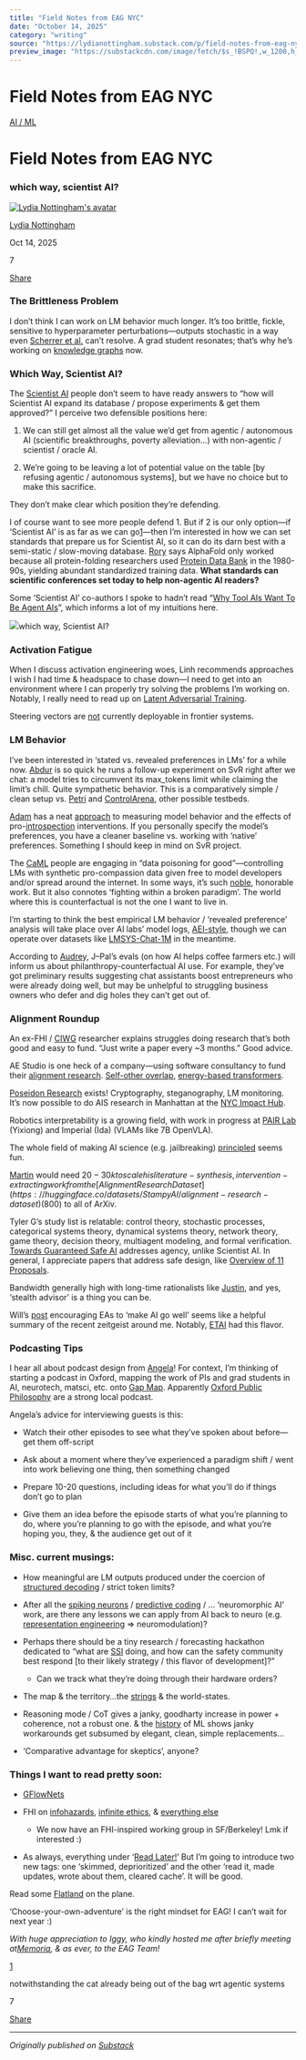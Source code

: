 ```yaml
---
title: "Field Notes from EAG NYC"
date: "October 14, 2025"
category: "writing"
source: "https://lydianottingham.substack.com/p/field-notes-from-eag-nyc"
preview_image: "https://substackcdn.com/image/fetch/$s_!BSPQ!,w_1200,h_600,c_fill,f_jpg,q_auto:good,fl_progressive:steep,g_auto/https%3A%2F%2Fsubstack-post-media.s3.amazonaws.com%2Fpublic%2Fimages%2Fa5426cb4-01fa-4c6a-8327-b77317259920_1024x1024.png"
---
```


# Field Notes from EAG NYC

[AI / ML](https://lydianottingham.substack.com/s/posts-about-ai/?utm_source=substack&utm_medium=menu)

# Field Notes from EAG NYC

### which way, scientist AI?

[![Lydia Nottingham's avatar](https://substackcdn.com/image/fetch/$s_!vtly!,w_36,h_36,c_fill,f_auto,q_auto:good,fl_progressive:steep/https%3A%2F%2Fsubstack-post-media.s3.amazonaws.com%2Fpublic%2Fimages%2F00b9f6ba-3b98-4eab-af7a-8b677e3d2c62_1126x1126.jpeg)](https://substack.com/@lydianottingham)

[Lydia Nottingham](https://substack.com/@lydianottingham)

Oct 14, 2025

7

[](https://lydianottingham.substack.com/p/field-notes-from-eag-nyc/comments)

[Share](javascript:void\(0\))

### The Brittleness Problem

I don’t think I can work on LM behavior much longer. It’s too brittle, fickle, sensitive to hyperparameter perturbations—outputs stochastic in a way even [Scherrer et al.](https://arxiv.org/abs/2307.14324) can’t resolve. A grad student resonates; that’s why he’s working on [knowledge graphs](https://arxiv.org/abs/2307.07697) now.

### Which Way, Scientist AI?

The [Scientist AI](https://arxiv.org/abs/2502.15657) people don’t seem to have ready answers to “how will Scientist AI expand its database / propose experiments & get them approved?” I perceive two defensible positions here:

  1. We can still get almost all the value we’d get from agentic / autonomous AI (scientific breakthroughs, poverty alleviation…) with non-agentic / scientist / oracle AI.

  2. We’re going to be leaving a lot of potential value on the table [by refusing agentic / autonomous systems], but we have no choice but to make this sacrifice.




They don’t make clear which position they’re defending.

I of course want to see more people defend 1. But if 2 is our only option—if ‘Scientist AI’ is as far as we can go[1](https://lydianottingham.substack.com/p/field-notes-from-eag-nyc#footnote-1-176117030)—then I’m interested in how we can set standards that prepare us for Scientist AI, so it can do its darn best with a semi-static / slow-moving database. [Rory](https://www.rory.bio/) says AlphaFold only worked because all protein-folding researchers used [Protein Data Bank](https://www.rcsb.org/) in the 1980-90s, yielding abundant standardized training data. **What standards can scientific conferences set today to help non-agentic AI readers?**

Some ‘Scientist AI’ co-authors I spoke to hadn’t read “[Why Tool AIs Want To Be Agent AIs](https://gwern.net/tool-ai)”, which informs a lot of my intuitions here.

[![](https://substackcdn.com/image/fetch/$s_!BSPQ!,w_1456,c_limit,f_auto,q_auto:good,fl_progressive:steep/https%3A%2F%2Fsubstack-post-media.s3.amazonaws.com%2Fpublic%2Fimages%2Fa5426cb4-01fa-4c6a-8327-b77317259920_1024x1024.png)](https://substackcdn.com/image/fetch/$s_!BSPQ!,f_auto,q_auto:good,fl_progressive:steep/https%3A%2F%2Fsubstack-post-media.s3.amazonaws.com%2Fpublic%2Fimages%2Fa5426cb4-01fa-4c6a-8327-b77317259920_1024x1024.png)which way, Scientist AI?

### Activation Fatigue

When I discuss activation engineering woes, Linh recommends approaches I wish I had time & headspace to chase down—I need to get into an environment where I can properly try solving the problems I’m working on. Notably, I really need to read up on [Latent Adversarial Training](https://arxiv.org/abs/2407.15549).

Steering vectors are [not](https://arxiv.org/abs/2505.03189) currently deployable in frontier systems.

### LM Behavior

I’ve been interested in ‘stated vs. revealed preferences in LMs’ for a while now. [Abdur](https://abdur-raheem.com/) is so quick he runs a follow-up experiment on SvR right after we chat: a model tries to circumvent its max_tokens limit while claiming the limit’s chill. Quite sympathetic behavior. This is a comparatively simple / clean setup vs. [Petri](https://www.anthropic.com/research/petri-open-source-auditing) and [ControlArena](https://control-arena.aisi.org.uk/), other possible testbeds.

[Adam](https://thatadammorris.com/) has a neat [approach](https://arxiv.org/abs/2505.17120) to measuring model behavior and the effects of pro-[introspection](https://arxiv.org/abs/2410.13787) interventions. If you personally specify the model’s preferences, you have a cleaner baseline vs. working with ‘native’ preferences. Something I should keep in mind on SvR project.

The [CaML](https://www.compassionml.com/) people are engaging in “data poisoning for good”—controlling LMs with synthetic pro-compassion data given free to model developers and/or spread around the internet. In some ways, it’s such [noble](https://x.com/boops_u/status/1976656590569881811), honorable work. But it also connotes ‘fighting within a broken paradigm’. The world where this is counterfactual is not the one I want to live in.

I’m starting to think the best empirical LM behavior / ‘revealed preference’ analysis will take place over AI labs’ model logs, [AEI-style](https://www.anthropic.com/economic-index), though we can operate over datasets like [LMSYS-Chat-1M](https://huggingface.co/datasets/lmsys/lmsys-chat-1m) in the meantime. 

According to [Audre](https://www.povertyactionlab.org/person/lorvo)y, J–Pal’s evals (on how AI helps coffee farmers etc.) will inform us about philanthropy-counterfactual AI use. For example, they’ve got preliminary results suggesting chat assistants boost entrepreneurs who were already doing well, but may be unhelpful to struggling business owners who defer and dig holes they can’t get out of.

### Alignment Roundup

An ex-FHI / [CIWG](https://causalincentives.com/) researcher explains struggles doing research that’s both good and easy to fund. “Just write a paper every ~3 months.” Good advice.

AE Studio is one heck of a company—using software consultancy to fund their [alignment research](https://ai-alignment.ae.studio/). [Self-other overlap](https://www.lesswrong.com/posts/hzt9gHpNwA2oHtwKX/self-other-overlap-a-neglected-approach-to-ai-alignment), [energy-based transformers](https://arxiv.org/abs/2507.02092).

[Poseidon Research](https://poseidonresearch.org/) exists! Cryptography, steganography, LM monitoring. It’s now possible to do AIS research in Manhattan at the [NYC Impact Hub](https://www.nycimpacthub.org/).

Robotics interpretability is a growing field, with work in progress at [PAIR Lab](https://www.pair.toronto.edu/) (Yixiong) and Imperial (Ida) (VLAMs like 7B OpenVLA). 

The whole field of making AI science (e.g. jailbreaking) [principled](https://arxiv.org/abs/2501.11183) seems fun.

[Martin](https://www.linkedin.com/in/martinleitgab/) would need $20-30k to scale his literature-synthesis, intervention-extracting work from the [Alignment Research Dataset](https://huggingface.co/datasets/StampyAI/alignment-research-dataset) ($800) to all of ArXiv.

Tyler G’s study list is relatable: control theory, stochastic processes, categorical systems theory, dynamical systems theory, network theory, game theory, decision theory, multiagent modeling, and formal verification. [Towards Guaranteed Safe AI](https://arxiv.org/abs/2405.06624) addresses agency, unlike Scientist AI. In general, I appreciate papers that address safe design, like [Overview of 11 Proposals](https://arxiv.org/abs/2012.07532).

Bandwidth generally high with long-time rationalists like [Justin](https://www.lesswrong.com/users/justinshovelain), and yes, ‘stealth advisor’ is a thing you can be.

Will’s [post](https://willmacaskill.substack.com/p/effective-altruism-in-the-age-of) encouraging EAs to ‘make AI go well’ seems like a helpful summary of the recent zeitgeist around me. Notably, [ETAI](https://digitaleconomy.stanford.edu/etai-course/) had this flavor. 

### Podcasting Tips

I hear all about podcast design from [Angela](https://angelatan.ca/)! For context, I’m thinking of starting a podcast in Oxford, mapping the work of PIs and grad students in AI, neurotech, matsci, etc. onto [Gap Map](https://www.gap-map.org/). Apparently [Oxford Public Philosophy](https://www.oxfordpublicphilosophy.com/) are a strong local podcast.

Angela’s advice for interviewing guests is this:

  * Watch their other episodes to see what they’ve spoken about before—get them off-script

  * Ask about a moment where they’ve experienced a paradigm shift / went into work believing one thing, then something changed

  * Prepare 10-20 questions, including ideas for what you’ll do if things don’t go to plan

  * Give them an idea before the episode starts of what you’re planning to do, where you’re planning to go with the episode, and what you’re hoping you, they, & the audience get out of it




### **Misc. current musings:**

  * How meaningful are LM outputs produced under the coercion of [structured decoding](https://www.bentoml.com/blog/structured-decoding-in-vllm-a-gentle-introduction) / strict token limits?

  * After all the [spiking neurons](https://igi-web.tugraz.at/PDF/85a.pdf) / [predictive coding](https://arxiv.org/abs/2202.09467) / … ‘neuromorphic AI’ work, are there any lessons we can apply from AI back to neuro (e.g. [representation engineering](https://arxiv.org/abs/2310.01405) ⇒ neuromodulation)?

  * Perhaps there should be a tiny research / forecasting hackathon dedicated to “what are [SSI](https://ssi.inc/) doing, and how can the safety community best respond [to their likely strategy / this flavor of development]?”

    * Can we track what they’re doing through their hardware orders?

  * The map & the territory…the [strings](https://github.com/centerforaisafety/emergent-values/blob/main/utility_analysis/shared_options/options_hierarchical.json) & the world-states. 

  * Reasoning mode / CoT gives a janky, goodharty increase in power + coherence, not a robust one. & the [history](https://lydianottingham.substack.com/p/9030-ml-reading-group-retrospective) of ML shows janky workarounds get subsumed by elegant, clean, simple replacements…

  * ‘Comparative advantage for skeptics’, anyone?




### **Things I want to read pretty soon:**

  * [GFlowNets](https://arxiv.org/abs/2111.09266)

  * FHI on [infohazards](https://nickbostrom.com/information-hazards.pdf), [infinite ethics](https://nickbostrom.com/ethics/infinite), & [everything else](https://www.futureofhumanityinstitute.org/)

    * We now have an FHI-inspired working group in SF/Berkeley! Lmk if interested :)

  * As always, everything under ‘[Read Later!](https://curius.app/lydia-nottingham/read-later)’ But I’m going to introduce two new tags: one ‘skimmed, deprioritized’ and the other ‘read it, made updates, wrote about them, cleared cache’. It will be good.




Read some [Flatland](https://ned.ipac.caltech.edu/level5/Abbott/paper.pdf) on the plane.

‘Choose-your-own-adventure’ is the right mindset for EAG! I can’t wait for next year :)

_With huge appreciation to Iggy, who kindly hosted me after briefly meeting at[Memoria](https://www.memoria.day/), & as ever, to the EAG Team!_

[1](https://lydianottingham.substack.com/p/field-notes-from-eag-nyc#footnote-anchor-1-176117030)

notwithstanding the cat already being out of the bag wrt agentic systems

7

[](https://lydianottingham.substack.com/p/field-notes-from-eag-nyc/comments)

[Share](javascript:void\(0\))


---

*Originally published on [Substack](https://lydianottingham.substack.com/p/field-notes-from-eag-nyc)*
